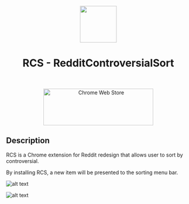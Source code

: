 <p align="center"><img src="https://lh3.googleusercontent.com/5NHLCryWlTjyLsbXQhr2wCiUuZeJWc5xpNA61_0P9SNMNM6srn6-VLKzuGIrWicDkJ3NhZ20=w128-h128-e365-rj-sc0x00ffffff" width="100" height="100"></p>
<h1 align="center">RCS - RedditControversialSort</h1>

<p align="center">
  </br></br>
  <a href="https://chrome.google.com/webstore/detail/rcs-reddit-controversial/mmpljpddoeiaeikoeaakhgmhhddaiabb">
    <img src="https://labs.ingka.dev/images/ChromeStore.png" alt="Chrome Web Store" width="300" height="100"></a>
</p>


## Description

RCS is a Chrome extension for Reddit redesign that allows user to sort by controversial.

By installing RCS, a new item will be presented to the sorting menu bar.

![alt text](https://i.imgur.com/wTD9QGz.png)

![alt text](https://i.imgur.com/tuCHM5k.png)

